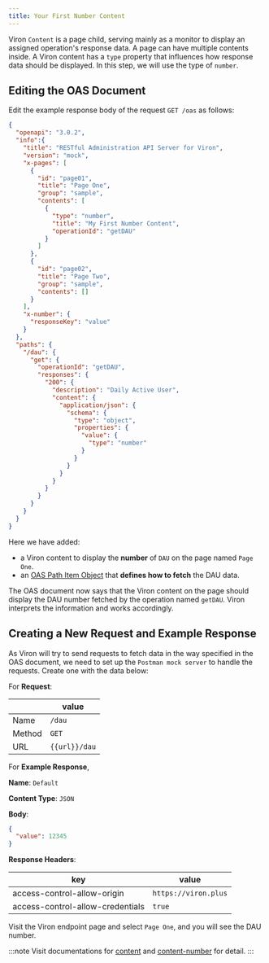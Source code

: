 ```yaml
---
title: Your First Number Content
---
```


Viron `Content` is a page child, serving mainly as a monitor to display an assigned operation's response data. A page can have multiple contents inside. A Viron content has a `type` property that influences how response data should be displayed. In this step, we will use the type of `number`.

## Editing the OAS Document
Edit the example response body of the request `GET /oas` as follows:

```json {11-17,26-28,31-52}
{
  "openapi": "3.0.2",
  "info":{
    "title": "RESTful Administration API Server for Viron",
    "version": "mock",
    "x-pages": [
      {
        "id": "page01",
        "title": "Page One",
        "group": "sample",
        "contents": [
          {
            "type": "number",
            "title": "My First Number Content",
            "operationId": "getDAU"
          }
        ]
      },
      {
        "id": "page02",
        "title": "Page Two",
        "group": "sample",
        "contents": []
      }
    ],
    "x-number": {
      "responseKey": "value"
    }
  },
  "paths": {
    "/dau": {
      "get": {
        "operationId": "getDAU",
        "responses": {
          "200": {
            "description": "Daily Active User",
            "content": {
              "application/json": {
                "schema": {
                  "type": "object",
                  "properties": {
                    "value": {
                      "type": "number"
                    }
                  }
                }
              }
            }
          }
        }
      }
    }
  }
}
```

Here we have added:
- a Viron content to display the **number** of `DAU` on the page named `Page One`.
- an [OAS Path Item Object](https://github.com/OAI/OpenAPI-Specification/blob/main/versions/3.0.2.md#pathItemObject) that **defines how to fetch** the DAU data.

The OAS document now says that the Viron content on the page should display the DAU number fetched by the operation named `getDAU`. Viron interprets the information and works accordingly.

## Creating a New Request and Example Response
As Viron will try to send requests to fetch data in the way specified in the OAS document, we need to set up the `Postman mock server` to handle the requests. Create one with the data below:

For **Request**:

| | value |
| ---- | ---- |
| Name | `/dau` |
| Method | `GET` |
| URL | `{{url}}/dau` |

For **Example Response**,

**Name**: `Default`

**Content Type**: `JSON`

**Body**:
```json
{
  "value": 12345
}
```

**Response Headers**:

| key | value |
| ---- | ---- |
| access-control-allow-origin | `https://viron.plus` |
| access-control-allow-credentials | `true` |

Visit the Viron endpoint page and select `Page One`, and you will see the DAU number.

:::note
Visit documentations for [content](/docs/Advanced-Guides/contet) and [content-number](/docs/Advanced-Guides/content-number) for detail.
:::
